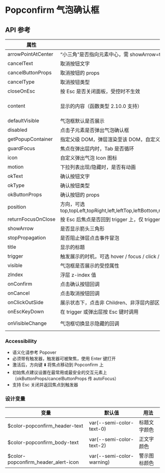 # Popconfirm 气泡确认框

## API 参考

| 属性                | 说明                                                                 | 类型                                 | 默认值         | 版本      |
|---------------------|----------------------------------------------------------------------|--------------------------------------|----------------|-----------|
| arrowPointAtCenter  | “小三角”是否指向元素中心，需 showArrow=true                          | boolean                              | false          |           |
| cancelText          | 取消按钮文字                                                         | string                               | "取消"         |           |
| cancelButtonProps   | 取消按钮的 props                                                     | object                               |                | 0.29.0    |
| cancelType          | 取消按钮类型                                                         | string                               | "tertiary"     |           |
| closeOnEsc          | 按 Esc 是否关闭面板，受控时不生效                                    | boolean                              | true           | 2.8.0     |
| content             | 显示的内容（函数类型 2.10.0 支持）                                   | ReactNode \| ({ initialFocusRef })=>ReactNode |         |           |
| defaultVisible      | 气泡框默认是否展示                                                   | boolean                              |                |           |
| disabled            | 点击子元素是否弹出气泡确认框                                         | boolean                              | false          |           |
| getPopupContainer   | 指定父级 DOM，弹层渲染至该 DOM，自定义需设置 position: relative      | Function():HTMLElement               | document.body  |           |
| guardFocus          | 焦点在弹出层内时，Tab 是否循环                                       | boolean                              | true           | 2.8.0     |
| icon                | 自定义弹出气泡 Icon 图标                                             | ReactNode                            |                |           |
| motion              | 下拉列表出现/隐藏时，是否有动画                                      | boolean                              | true           |           |
| okText              | 确认按钮文字                                                         | string                               | "确认"         |           |
| okType              | 确认按钮类型                                                         | string                               | "primary"      |           |
| okButtonProps       | 确认按钮的 props                                                     | object                               |                |           |
| position            | 方向，可选 top,topLeft,topRight,left,leftTop,leftBottom,right,rightTop,rightBottom,bottom,bottomLeft,bottomRight | string | "bottomLeft" |           |
| returnFocusOnClose  | 按 Esc 后焦点是否回到 trigger 上，仅 trigger 为 click 时生效         | boolean                              | true           | 2.8.0     |
| showArrow           | 是否显示箭头三角形                                                   | boolean                              | false          |           |
| stopPropagation     | 是否阻止弹层点击事件冒泡                                             | boolean                              | true           |           |
| title               | 显示的标题                                                           | ReactNode                            |                |           |
| trigger             | 触发展示的时机，可选 hover / focus / click / custom                  | string                               | 'click'        |           |
| visible             | 气泡框是否展示的受控属性                                             | boolean                              |                |           |
| zIndex              | 浮层 z-index 值                                                      | number                               | 1030           |           |
| onConfirm           | 点击确认按钮回调                                                     | Function(e)                          |                |           |
| onCancel            | 点击取消按钮回调                                                     | Function(e)                          |                |           |
| onClickOutSide      | 展示状态下，点击非 Children、非浮层内部区域时回调                    | Function(e)                          |                | 2.1.0     |
| onEscKeyDown        | 在 trigger 或弹出层按 Esc 键时调用                                    | Function(e:event)                    |                | 2.8.0     |
| onVisibleChange     | 气泡框切换显示隐藏的回调                                             | Function(visible: boolean): void     | () => {}       |           |

### Accessibility

- 语义化请参考 Popover
- 必须带有触发器，触发器可被聚焦，使用 Enter 键打开
- 激活后，方向键 ⬇️ 将焦点移动到 Popconfirm 上
- 初始焦点建议设置在最常用或最安全的交互元素上（okButtonProps/cancelButtonProps 传 autoFocus）
- 支持 Esc 关闭并返回焦点到触发器

### 设计变量

| 变量                             | 默认值                        | 用法           |
|----------------------------------|-------------------------------|----------------|
| $color-popconfirm_header-text    | var(--semi-color-text-0)      | 标题文字颜色   |
| $color-popconfirm_body-text      | var(--semi-color-text-2)      | 正文字颜色     |
| $color-popconfirm_header_alert-icon | var(--semi-color-warning)   | 警示图标颜色   |
